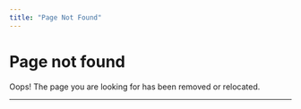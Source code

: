 ```yaml
---
title: "Page Not Found"
---
```


# Page not found

Oops! The page you are looking for has been removed or relocated.

---